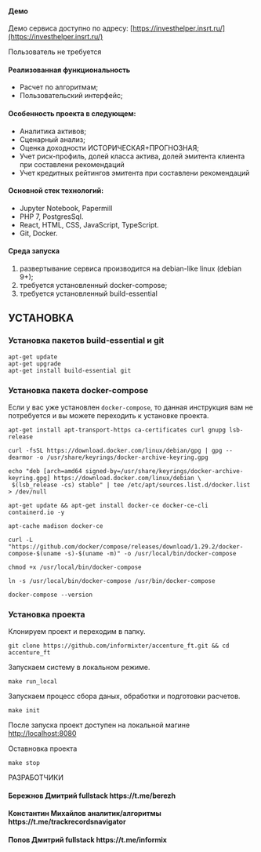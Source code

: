 #### Демо
Демо сервиса доступно по адресу: [https://investhelper.insrt.ru/](https://investhelper.insrt.ru/)

Пользователь не требуется

<h4>Реализованная функциональность</h4>
<ul>
    <li>Расчет по алгоритмам;</li>
    <li>Пользовательский интерфейс;</li>
</ul> 
<h4>Особенность проекта в следующем:</h4>
<ul>
 <li>Аналитика активов;</li>
 <li>Сценарный анализ;</li>
 <li>Оценка доходности ИСТОРИЧЕСКАЯ+ПРОГНОЗНАЯ;</li>
 <li>Учет риск-профиль, долей класса актива, долей эмитента клиента при составлени рекомендаций</li>
 <li>Учет кредитных рейтингов эмитента при составлени рекомендаций</li>
 </ul>

<h4>Основной стек технологий:</h4>
<ul>
    <li>Jupyter Notebook, Papermill</li>
	<li>PHP 7, PostgresSql.</li>
	<li>React, HTML, CSS, JavaScript, TypeScript.</li>
	<li>Git, Docker.</li>
 </ul>

#### Среда запуска
1) развертывание сервиса производится на debian-like linux (debian 9+);
2) требуется установленный docker-compose;
3) требуется установленный build-essential

УСТАНОВКА
------------
### Установка пакетoв build-essential и git 
```shell
apt-get update
apt-get upgrade
apt-get install build-essential git
```

### Установка пакета docker-compose
Если у вас уже установлен `docker-compose`, то данная инструкция вам не потребуется и вы можете переходить к установке проекта.
```shell
apt-get install apt-transport-https ca-certificates curl gnupg lsb-release
```
```shell
curl -fsSL https://download.docker.com/linux/debian/gpg | gpg --dearmor -o /usr/share/keyrings/docker-archive-keyring.gpg
```
```shell
echo "deb [arch=amd64 signed-by=/usr/share/keyrings/docker-archive-keyring.gpg] https://download.docker.com/linux/debian \
 $(lsb_release -cs) stable" | tee /etc/apt/sources.list.d/docker.list > /dev/null
```
```shell
apt-get update && apt-get install docker-ce docker-ce-cli containerd.io -y
```
```shell
apt-cache madison docker-ce
```
```shell
curl -L "https://github.com/docker/compose/releases/download/1.29.2/docker-compose-$(uname -s)-$(uname -m)" -o /usr/local/bin/docker-compose
```
```shell
chmod +x /usr/local/bin/docker-compose
```
```shell
ln -s /usr/local/bin/docker-compose /usr/bin/docker-compose
```
```shell
docker-compose --version
```

### Установка проекта

Клонируем проект и переходим в папку.
```shell
git clone https://github.com/informixter/accenture_ft.git && cd accenture_ft
```
Запускаем систему в локальном режиме.
```shell
make run_local
```

Запускаем процесс сбора даных, обработки и подготовки расчетов.
```shell
make init
```
После запуска проект доступен на локальной магине [http://localhost:8080](http://localhost:8080)


Оставновка проекта
```shell
make stop
```


РАЗРАБОТЧИКИ
<h4>Бережнов Дмитрий fullstack https://t.me/berezh </h4>
<h4>Константин Михайлов аналитик/алгоритмы https://t.me/trackrecordsnavigator </h4>
<h4>Попов Дмитрий fullstack https://t.me/informix </h4>
